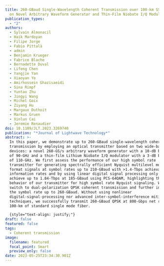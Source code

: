 ```yaml
---
title: 260-GBaud Single-Wavelength Coherent Transmission over 100-km SSMF based
  on Novel Arbitrary Waveform Generator and Thin-Film Niobate I/Q Modulator
publication_types:
  - "2"
authors:
  - Sylvain Almonacil
  - Haik Mardoyan
  - Filipe Jorge
  - Fabio Pittalà
  - admin
  - Benjamin Krueger
  - Fabrice Blache
  - Bernadette Duval
  - Lifeng Chen
  - Yangjie Yan
  - Xiaoyan Ye
  - Amirhossein Ghazisaeidi
  - Sina Rimpf
  - Yuntao Zhu
  - Jingyi Wang
  - Michel Goix
  - Ziyang Hu
  - Margaux Duthoit
  - Markus Gruen
  - Xinlun Cai
  - Jeremie Renaudier
doi: 10.1109/JLT.2023.3269740
publication: "*Journal of Lightwave Technology*"
abstract: >-
  In this paper, we demonstrate up to 260-GBaud single-wavelength coherent
  transmission by employing an optical transmitter based on two wide-bandwidth
  devices: a novel 260-GS/s arbitrary waveform generator with a 10-dB bandwidth
  of 90-GHz and a thin-film Lithium Niobate I/Q modulator with a 3-dB bandwidth
  of 110-GHz. We first assess the performance of our high symbol rate
  transmitter for generating spectrally efficient Nyquist multilevel modulation
  format signals at symbol rates up to 210-GBaud with >1.4-Tbps achievable
  information rates and by using linear digital signal processing only. We
  achieve up to 1.84-Tbps at 185-GBaud using PCS-64QAM, highlighting the linear
  behavior of our transmitter for high symbol rate Nyquist signaling. We then
  switch to dual-polarization QPSK coherent transmission and further increase
  the symbol rate up to 260-GBaud. Without using nonlinear
  digital-signal-processing nor advanced inter-symbol-interference mitigation
  techniques, we successfully transmit 260-GBaud QPSK at 800-Gbps net rate over
  100-km of standard single mode fiber.

  {style="text-align: justify;"}
draft: false
featured: false
tags:
  - Coherent transmission
image:
  filename: featured
  focal_point: Smart
  preview_only: false
date: 2023-05-25T23:34:30.901Z
---
```

